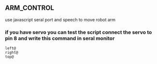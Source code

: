 ## ARM_CONTROL

use javascript seral port and speech to move robot arm



### if you have servo you can test the script connect the servo to pin 8 and write this command in seral monitor 


```
left@
right@
top@
```
